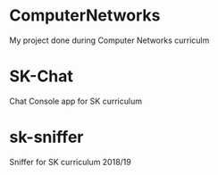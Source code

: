 # ComputerNetworks
My project done during Computer Networks curriculm
# SK-Chat
Chat Console app for SK curriculum
# sk-sniffer
Sniffer for SK curriculum 2018/19
